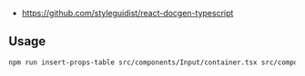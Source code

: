 - https://github.com/styleguidist/react-docgen-typescript

## Usage

```bash
npm run insert-props-table src/components/Input/container.tsx src/components/Input/README.md
```
